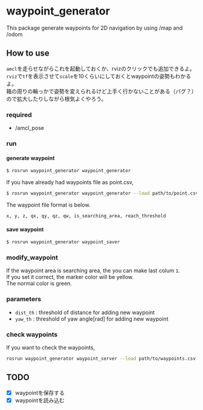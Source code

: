 # waypoint_generator
This package generate waypoints for 2D navigation by using /map and /odom

## How to use

`amcl`を走らせながらこれを起動しておくか、rvizのクリックでも追加できるよ。  
`rviz`で`tf`を表示させて`scale`を10くらいにしておくとwaypointの姿勢もわかるよ。  
箱の周りの輪っかで姿勢を変えられるけど上手く行かないことがある（バグ？）ので拡大したりしながら根気よくやろう。  

### required
- /amcl_pose

### run

#### generate waypoint

```bash
$ rosrun waypoint_generator waypoint_generator
```
If you have already had waypoints file as point.csv,  
```bash
$ rosrun waypoint_generator waypoint_generator --load path/to/point.csv
```
The waypoint file format is below.
```
x, y, z, qx, qy, qz, qw, is_searching_area, reach_threshold
```
#### save waypoint
```bash
$ rosrun waypoint_generator waypoint_saver
```

### modify_waypoint
If the waypoint area is searching area, the you can make last colum `1`.  
If you set it correct, the marker color will be yellow.  
The normal color is green.  

### parameters
- `dist_th` : threshold of distance for adding new waypoint
- `yaw_th` : threshold of yaw angle[rad] for adding new waypoint

### check waypoints
If you want to check the waypoints,
```bash
rosrun waypoint_generator waypoint_server --load path/to/waypoints.csv
```

## TODO
- [x] waypointを保存する
- [x] waypointを読み込む
